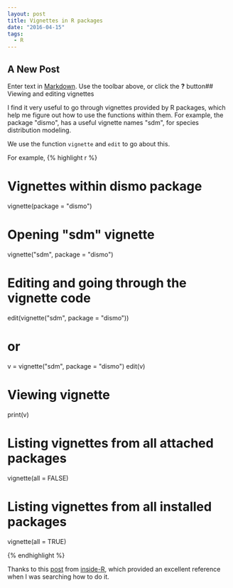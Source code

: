 ```yaml
---
layout: post
title: Vignettes in R packages
date: "2016-04-15"
tags: 
  - R
---
```

## A New Post

Enter text in [Markdown](http://daringfireball.net/projects/markdown/). Use the toolbar above, or click the **?** button## Viewing and editing vignettes

I find it very useful to go through vignettes provided by R packages, which help me figure out how to use the functions within them. For example, the package "dismo", has a useful vignette names "sdm", for species distribution modeling. 

We use the function `vignette` and `edit` to go about this. 

For example, 
{% highlight r %}

# Vignettes within dismo package
vignette(package = "dismo")

# Opening "sdm" vignette
vignette("sdm", package = "dismo")

# Editing and going through the vignette code
edit(vignette("sdm", package = "dismo"))

# or
v = vignette("sdm", package = "dismo")
edit(v)

# Viewing vignette
print(v)

# Listing vignettes from all attached packages
vignette(all = FALSE)

# Listing vignettes from all installed packages
vignette(all = TRUE)

{% endhighlight %}

Thanks to this [post](http://www.inside-r.org/r-doc/utils/vignette) from [inside-R](http://www.inside-r.org/), which provided an excellent reference when I was searching how to do it.  
